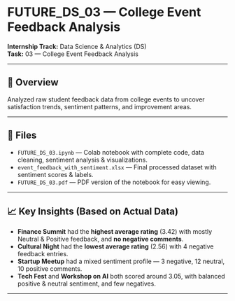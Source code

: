 # FUTURE_DS_03 — College Event Feedback Analysis

**Internship Track:** Data Science & Analytics (DS)  
**Task:** 03 — College Event Feedback Analysis  

---

## 📌 Overview
Analyzed raw student feedback data from college events to uncover satisfaction trends, sentiment patterns, and improvement areas.

---

## 📂 Files
- `FUTURE_DS_03.ipynb` — Colab notebook with complete code, data cleaning, sentiment analysis & visualizations.  
- `event_feedback_with_sentiment.xlsx` — Final processed dataset with sentiment scores & labels.  
- `FUTURE_DS_03.pdf` — PDF version of the notebook for easy viewing.  

---

## 📈 Key Insights (Based on Actual Data)
- **Finance Summit** had the **highest average rating** (3.42) with mostly Neutral & Positive feedback, and **no negative comments**.  
- **Cultural Night** had the **lowest average rating** (2.56) with 4 negative feedback entries.  
- **Startup Meetup** had a mixed sentiment profile — 3 negative, 12 neutral, 10 positive comments.  
- **Tech Fest** and **Workshop on AI** both scored around 3.05, with balanced positive & neutral sentiment, and few negatives.

---
